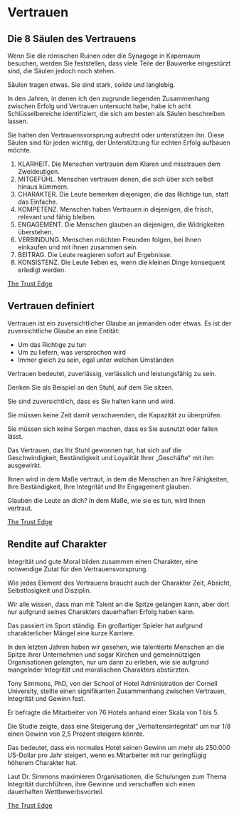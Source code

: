 # Vertrauen

## Die 8 Säulen des Vertrauens

Wenn Sie die römischen Ruinen oder die Synagoge in Kapernaum besuchen, werden Sie feststellen, dass viele Teile der Bauwerke eingestürzt sind, die Säulen jedoch noch stehen. 

Säulen tragen etwas. Sie sind stark, solide und langlebig. 

In den Jahren, in denen ich den zugrunde liegenden Zusammenhang zwischen Erfolg und Vertrauen untersucht habe, habe ich acht Schlüsselbereiche identifiziert, die sich am besten als Säulen beschreiben lassen. 

Sie halten den Vertrauensvorsprung aufrecht oder unterstützen ihn. Diese Säulen sind für jeden wichtig, der Unterstützung für echten Erfolg aufbauen möchte.

1. KLARHEIT. Die Menschen vertrauen dem Klaren und misstrauen dem Zweideutigen.
2. MITGEFÜHL. Menschen vertrauen denen, die sich über sich selbst hinaus kümmern.
3. CHARAKTER. Die Leute bemerken diejenigen, die das Richtige tun, statt das Einfache.
4. KOMPETENZ. Menschen haben Vertrauen in diejenigen, die frisch, relevant und fähig bleiben.
5. ENGAGEMENT. Die Menschen glauben an diejenigen, die Widrigkeiten überstehen.
6. VERBINDUNG. Menschen möchten Freunden folgen, bei ihnen einkaufen und mit ihnen zusammen sein.
7. BEITRAG. Die Leute reagieren sofort auf Ergebnisse.
8. KONSISTENZ. Die Leute lieben es, wenn die kleinen Dinge konsequent erledigt werden.

[The Trust Edge](https://www.goodreads.com/book/show/9457819-the-trust-edge)

## Vertrauen definiert

Vertrauen ist ein zuversichtlicher Glaube an jemanden oder etwas. Es ist der zuversichtliche Glaube an eine Entität:

- Um das Richtige zu tun
- Um zu liefern, was versprochen wird
- Immer gleich zu sein, egal unter welchen Umständen

Vertrauen bedeutet, zuverlässig, verlässlich und leistungsfähig zu sein. 

Denken Sie als Beispiel an den Stuhl, auf dem Sie sitzen. 

Sie sind zuversichtlich, dass es Sie halten kann und wird. 

Sie müssen keine Zeit damit verschwenden, die Kapazität zu überprüfen. 

Sie müssen sich keine Sorgen machen, dass es Sie ausnutzt oder fallen lässt. 

Das Vertrauen, das Ihr Stuhl gewonnen hat, hat sich auf die Geschwindigkeit, Beständigkeit und Loyalität Ihrer „Geschäfte“ mit ihm ausgewirkt.

Ihnen wird in dem Maße vertraut, in dem die Menschen an Ihre Fähigkeiten, Ihre Beständigkeit, Ihre Integrität und Ihr Engagement glauben. 

Glauben die Leute an dich? In dem Maße, wie sie es tun, wird Ihnen vertraut.

[The Trust Edge](https://www.goodreads.com/book/show/9457819-the-trust-edge)

## Rendite auf Charakter

Integrität und gute Moral bilden zusammen einen Charakter, eine notwendige Zutat für den Vertrauensvorsprung. 

Wie jedes Element des Vertrauens braucht auch der Charakter Zeit, Absicht, Selbstlosigkeit und Disziplin. 

Wir alle wissen, dass man mit Talent an die Spitze gelangen kann, aber dort nur aufgrund seines Charakters dauerhaften Erfolg haben kann. 

Das passiert im Sport ständig. Ein großartiger Spieler hat aufgrund charakterlicher Mängel eine kurze Karriere. 

In den letzten Jahren haben wir gesehen, wie talentierte Menschen an die Spitze ihrer Unternehmen und sogar Kirchen und gemeinnützigen Organisationen gelangten, nur um dann zu erleben, wie sie aufgrund mangelnder Integrität und moralischen Charakters abstürzten.

Tony Simmons, PhD, von der School of Hotel Administration der Cornell University, stellte einen signifikanten Zusammenhang zwischen Vertrauen, Integrität und Gewinn fest. 

Er befragte die Mitarbeiter von 76 Hotels anhand einer Skala von 1 bis 5. 

Die Studie zeigte, dass eine Steigerung der „Verhaltensintegrität“ um nur 1/8 einen Gewinn von 2,5 Prozent steigern könnte. 

Das bedeutet, dass ein normales Hotel seinen Gewinn um mehr als 250.000 US-Dollar pro Jahr steigert, wenn es Mitarbeiter mit nur geringfügig höherem Charakter hat. 

Laut Dr. Simmons maximieren Organisationen, die Schulungen zum Thema Integrität durchführen, ihre Gewinne und verschaffen sich einen dauerhaften Wettbewerbsvorteil.

[The Trust Edge](https://www.goodreads.com/book/show/9457819-the-trust-edge)


